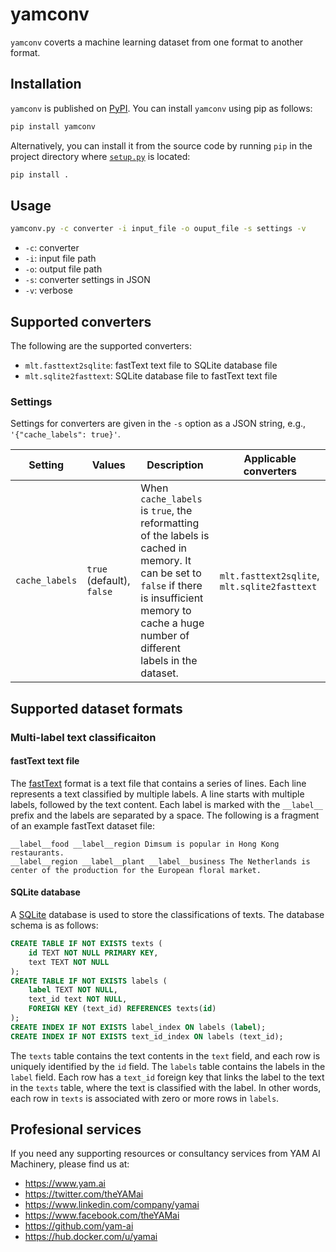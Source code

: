 # yamconv

`yamconv` coverts a machine learning dataset from one format to another format.

## Installation

`yamconv` is published on [PyPI](https://pypi.org/project/yamconv/). You can install `yamconv` using pip as follows:

```sh
pip install yamconv
```

Alternatively, you can install it from the source code by running `pip` in the project directory where [`setup.py`](https://github.com/yam-ai/yamconv/blob/master/setup.py) is located:

```sh
pip install .
```

## Usage

```sh
yamconv.py -c converter -i input_file -o ouput_file -s settings -v
```

* `-c`: converter
* `-i`: input file path
* `-o`: output file path
* `-s`: converter settings in JSON
* `-v`: verbose

## Supported converters

The following are the supported converters:

* `mlt.fasttext2sqlite`: fastText text file to SQLite database file
* `mlt.sqlite2fasttext`: SQLite database file to fastText text file

### Settings

Settings for converters are given in the `-s` option as a JSON string, e.g., `'{"cache_labels": true}'`.

| Setting | Values | Description | Applicable converters |
|---------|--------|-------------|-----------------------|
| `cache_labels` | `true` (default), `false` | When `cache_labels` is `true`, the reformatting of the labels is cached in memory. It can be set to `false` if there is insufficient memory to cache a huge number of different labels in the dataset. | `mlt.fasttext2sqlite`, `mlt.sqlite2fasttext` |

## Supported dataset formats

### Multi-label text classificaiton

#### fastText text file

The [fastText](https://fasttext.cc) format is a text file that contains a series of lines.
Each line represents a text classified by multiple labels.
A line starts with multiple labels, followed by the text content.
Each label is marked with the `__label__` prefix and the labels are separated by a space.
The following is a fragment of an example fastText dataset file:

```text
__label__food __label__region Dimsum is popular in Hong Kong restaurants.
__label__region __label__plant __label__business The Netherlands is center of the production for the European floral market.
```

#### SQLite database

A [SQLite](https://www.sqlite.org) database is used to store the classifications of texts.
The database schema is as follows:

```SQL
CREATE TABLE IF NOT EXISTS texts (
    id TEXT NOT NULL PRIMARY KEY,
    text TEXT NOT NULL
);
CREATE TABLE IF NOT EXISTS labels (
    label TEXT NOT NULL,
    text_id text NOT NULL,
    FOREIGN KEY (text_id) REFERENCES texts(id)
);
CREATE INDEX IF NOT EXISTS label_index ON labels (label);
CREATE INDEX IF NOT EXISTS text_id_index ON labels (text_id);
```

The `texts` table contains the text contents in the `text` field,
and each row is uniquely identified by the `id` field.
The `labels` table contains the labels in the `label` field.
Each row has a `text_id` foreign key that links the label to the text in the `texts` table,
where the text is classified with the label.
In other words, each row in `texts` is associated with zero or more rows in `labels`.

## Profesional services

If you need any supporting resources or consultancy services from YAM AI Machinery, please find us at:

* https://www.yam.ai
* https://twitter.com/theYAMai
* https://www.linkedin.com/company/yamai
* https://www.facebook.com/theYAMai
* https://github.com/yam-ai
* https://hub.docker.com/u/yamai